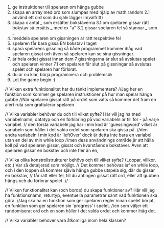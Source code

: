 1. ge instruktioner till spelaren om hänga gubbe
2. skapa en array med ord som slumpas med hjälp av math.random
   2.1 använd ett ord som du själv lägger in(valfritt)
3. skapa x antal _ som ersätter bokstäverna
   3.1 om spelaren gissar rätt bokstav så ersätts _ med ex "a"
   3.2 gissar spelaren fel så stannar _ som _
4. meddela spelaren om gissningen är rätt respektive fel
5. spelaren får bara gissa EN bokstav i taget
6. spara spelarens gissning så både programmet kommer ihåg vad spelaren gissat och även så spelaren kan se sina gissningar.
7. är hela ordet gissat innan dem 7 gissningarna är slut så avslutas spelet och spelaren vinner
   7.1 om spelaren får slut på gissningar så avslutas spelet och spelaren har förlorat.
8. du är nu klar, börja programmera och problemsök
9. Let the game begin :)



// Vilken extra funktionalitet har du tänkt implementera?
//Jag her en funktion som kommer ge spelaren instruktioner på hur man spelar hänga gubbe
//När spelaren gissat rätt på ordet som valts så kommer det fram en alert ruta som grattulerar spelaren

// Vilka variabler behöver du och till vilket syfte? Här vill jag ha med variabelnamn, datatyp och en förklaring på vad variabeln är till för - på varje variabel.
// den första variabeln jag har i min kod är 'guessingword' vilket är variabeln som håller i det valda ordet som spelaren ska gissa på.
//den andra variabeln i min kod är 'leftOver' dock är detta inte bara en variabel utan en del av min while loop
//men dess användnings område är att hålla koll på vad spelaren gissar, gissat och kvarstående bokstäver. Även att spelaren gissar en bokstav och inte fler än en, 

// Vilka olika konstrollstrukturer behövs och till vilket syfte? (Loopar, villkor, etc.) Var så detaljerad som möjligt.
// Det kommer behövas iaf en while loop, och i den loppen så kommer sjävla hänga gubbe utspela sig, där du gissar en bokstav,
// får rätt eller fel, till du antingen gissat rätt ord, eller att gubben hängs och du förlorar spelet.
//

// Vilken funktionalitet kan (och borde) du skapa funktioner av? Här vill jag ha funktionsnamn, returtyp, eventuella parametrar samt vad funktionen ska göra.
//Jag ska ha en funktion som ger spelaren regler innan spelet börjat, en funktion som ger spelaren sin 'progress' i spelet.
//en som väljer ett randomiserat ord och en som håller i det valda ordet och kommer ihåg det.

// Vilka variabler behöver vara åtkomliga inom hela klassen?
